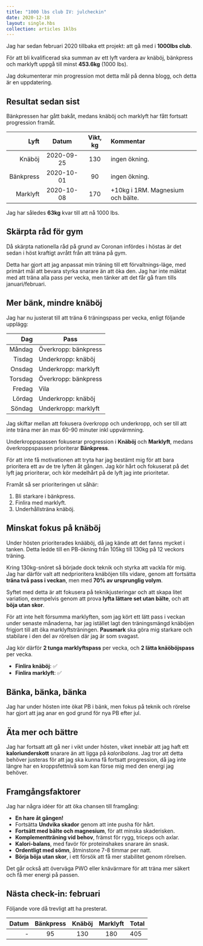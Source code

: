 ```yaml
---
title: "1000 lbs club IV: julcheckin"
date: 2020-12-18
layout: single.hbs
collection: articles 1klbs
---
```


Jag har sedan februari 2020 tillbaka ett projekt: att gå med i **1000lbs club**.

För att bli kvalificerad ska summan av ett lyft vardera av knäböj, bänkpress och
marklyft uppgå till minst **453.6kg** (1000 lbs).

Jag dokumenterar min progression mot detta mål på denna blogg, och detta är en
uppdatering.

## Resultat sedan sist

Bänkpressen har gått bakåt, medans knäböj och marklyft har fått fortsatt
progression framåt.

|      Lyft |   Datum    | Vikt, kg | Kommentar                         |
| --------: | :--------: | :------: | :-------------------------------- |
|    Knäböj | 2020-09-25 |   130    | ingen ökning.                     |
| Bänkpress | 2020-10-01 |    90    | ingen ökning.                     |
|  Marklyft | 2020-10-08 |   170    | +10kg i 1RM. Magnesium och bälte. |

Jag har således **63kg** kvar till att nå 1000 lbs.

## Skärpta råd för gym

Då skärpta nationella råd på grund av Coronan infördes i höstas är det sedan i
höst kraftigt avrått från att träna på gym.

Detta har gjort att jag anpassat min träning till ett förvaltnings-läge, med primärt
mål att bevara styrka snarare än att öka den. Jag har inte mäktat med att träna alla 
pass per vecka, men tänker att det får gå fram tills januari/februari.

## Mer bänk, mindre knäböj

Jag har nu justerat till att träna 6 träningspass per vecka, enligt följande
upplägg:

|     Dag | Pass                 |
| ------: | -------------------- |
|  Måndag | Överkropp: bänkpress |
|  Tisdag | Underkropp: knäböj   |
|  Onsdag | Underkropp: marklyft |
| Torsdag | Överkropp: bänkpress |
|  Fredag | Vila                 |
|  Lördag | Underkropp: knäböj   |
|  Söndag | Underkropp: marklyft |

Jag skiftar mellan att fokusera överkropp och underkropp, och ser till att inte träna mer
än max 60-90 minuter inkl uppvärmning.

Underkroppspassen fokuserar progression i **Knäböj** och **Marklyft**, medans
överkroppspassen prioriterar **Bänkpress**.

För att inte få motivationen att tryta har jag bestämt mig för att bara
prioritera ett av de tre lyften åt gången. Jag kör hårt och fokuserat på det
lyft jag prioriterar, och kör medelhårt på de lyft jag inte prioritetar.

Framåt så ser prioriteringen ut såhär:

1. Bli starkare i bänkpress.
2. Finlira med marklyft.
3. Underhållsträna knäböj.

## Minskat fokus på knäböj

Under hösten prioriterades knääböj, då jag kände att det fanns mycket i tanken.
Detta ledde till en PB-ökning från 105kg till 130kg på 12 veckors träning.

Kring 130kg-snöret så började dock teknik och styrka att vackla för mig. Jag har
därför valt att nedprioritera knäböjen tills vidare, genom att fortsätta
**träna två pass i veckan**, men med **70% av ursprunglig volym**.

Syftet med detta är att fokusera på teknikjusteringar och att skapa litet variation,
exempelvis genom att prova **lyfta lättare set utan bälte**, och att **böja utan skor**.

För att inte helt försumma marklyften, som jag kört ett lätt pass i veckan under
senaste månaderna, har jag istället lagt den träningsmängd knäböjen frigjort till
att öka marklyftsträningen. **Pausmark** ska göra mig starkare och stabilare i den
del av rörelsen där jag är som svagast.

Jag kör därför **2 tunga marklyftspass** per vecka, och **2 lätta knäöböjspass**
per vecka.

- **Finlira knäböj**: ✅
- **Finlira marklyft**: ✅

## Bänka, bänka, bänka

Jag har under hösten inte ökat PB i bänk, men fokus på teknik och rörelse har gjort att jag anar en god grund för nya PB efter jul.

## Äta mer och bättre

Jag har fortsatt att gå ner i vikt under hösten, viket innebär att jag haft ett **kaloriunderskott** snarare än att ligga på _kaloribalans_. Jag tror att detta behöver justeras för att jag ska kunna få fortsatt progression, då jag inte längre har en kroppsfettnivå som kan förse mig med den energi jag behöver.

## Framgångsfaktorer

Jag har några idéer för att öka chansen till framgång:

- **En hare åt gången!**
- Fortsätta **Undvika skador** genom att inte pusha för hårt.
- **Fortsätt med bälte och magnesium**, för att minska skaderisken.
- **Komplementträning vid behov**, främst för rygg, triceps och axlar.
- **Kalori-balans**, med favör för proteinshakes snarare än snask.
- **Ordentligt med sömn**, åtminstone 7-8 timmar per natt.
- **Börja böja utan skor**, i ett försök att få mer stabilitet genom rörelsen.

Det går också att överväga PWO eller knävärmare för att träna mer säkert och få mer energi på passen.

## Nästa check-in: februari

Följande vore då trevligt att ha presterat.

| Datum | Bänkpress | Knäböj | Marklyft | Total |
| ----: | :-------: | :----: | :------: | :---- |
|     - |    95     |  130   |   180    | 405   |

[1]: https://www.styrkelabbet.se/app/
[2]: https://sv.wikipedia.org/wiki/Styrkelyft
[3]: https://sv.wikipedia.org/wiki/Milit%C3%A4rpress
[4]: https://www.omnicalculator.com/health/navy-body-fat
